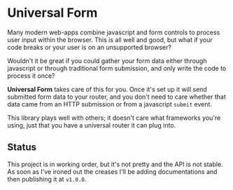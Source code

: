 # Universal Form

Many modern web-apps combine javascript and form controls to process user input
within the browser. This is all well and good, but what if your code breaks or
your user is on an unsupported browser?

Wouldn't it be great if you could gather your form data either through
javascript or through traditional form submission, and only write the code to
process it once?

**Universal Form** takes care of this for you. Once it's set up it will send
submitted form data to your router, and you don't need to care whether that data
came from an HTTP submission or from a javascript `submit` event.

This library plays well with others; it doesn't care what frameworks you're
using, just that you have a universal router it can plug into.

## Status

This project is in working order, but it's not pretty and the API is not stable.
As soon as I've ironed out the creases I'll be adding documentations and then
publishing it at `v1.0.0`.
